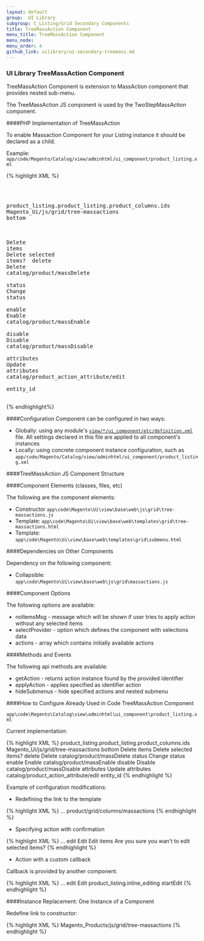 ```yaml
---
layout: default
group:  UI Library
subgroup: C_Listing/Grid Secondary Components
title: TreeMassAction Component
menu_title: TreeMassAction Component
menu_node:
menu_order: 4
github_link: uilibrary/ui-secondary-treemass.md
---
```


<h3 id="treemass">UI Library TreeMassAction Component</h3>

TreeMassAction Component is extension to MassAction component that provides nested sub-menu. 

The TreeMassAction JS component is used by the TwoStepMassAction component.

####PHP Implementation of TreeMassAction

To enable Massaction Component for your Listing instance it should be declared as a child.

Example:
`app/code/Magento/Catalog/view/adminhtml/ui_component/product_listing.xml`

{% highlight XML %}
<listing xmlns:xsi="http://www.w3.org/2001/XMLSchema-instance" xsi:noNamespaceSchemaLocation="../../../../Ui/etc/ui_configuration.xsd">
    <massaction name="listing_massaction">
        <argument name="data" xsi:type="array">
            <item name="config" xsi:type="array">
                <item name="selectProvider" xsi:type="string">product_listing.product_listing.product_columns.ids</item>
                <item name="component" xsi:type="string">Magento_Ui/js/grid/tree-massactions</item>
                <item name="displayArea" xsi:type="string">bottom</item>
                <item name="actions" xsi:type="array">
                    <item name="delete" xsi:type="array">
                        <item name="confirm" xsi:type="array">
                            <item name="title" xsi:type="string" translate="true">Delete items</item>
                            <item name="message" xsi:type="string" translate="true">Delete selected items?</item>
                        </item>
                        <item name="type" xsi:type="string">delete</item>
                        <item name="label" xsi:type="string" translate="true">Delete</item>
                        <item name="url" xsi:type="string">catalog/product/massDelete</item>
                    </item>
                    <item name="status" xsi:type="array">
                        <item name="type" xsi:type="string">status</item>
                        <item name="label" xsi:type="string" translate="true">Change status</item>
                        <item name="actions" xsi:type="array">
                            <item name="0" xsi:type="array">
                                <item name="type" xsi:type="string">enable</item>
                                <item name="label" xsi:type="string" translate="true">Enable</item>
                                <item name="url" xsi:type="string">catalog/product/massEnable</item>
                            </item>
                            <item name="1" xsi:type="array">
                                <item name="type" xsi:type="string">disable</item>
                                <item name="label" xsi:type="string" translate="true">Disable</item>
                                <item name="url" xsi:type="string">catalog/product/massDisable</item>
                            </item>
                        </item>
                    </item>
                    <item name="attributes" xsi:type="array">
                        <item name="type" xsi:type="string">attributes</item>
                        <item name="label" xsi:type="string" translate="true">Update attributes</item>
                        <item name="url" xsi:type="string">catalog/product_action_attribute/edit</item>
                    </item>
                </item>
                <item name="indexField" xsi:type="string">entity_id</item>
            </item>
        </argument>
    </massaction>
</listing>
{% endhighlight%}

####Configuration
Component can be configured in two ways:

* Globally: using any module's <a href="#example">`view/*/ui_component/etc/definition.xml`</a> file. All settings declared in this file are applied to all component's instances
* Locally: using concrete component instance configuration, such as `app/code/Magento/Catalog/view/adminhtml/ui_component/product_listing.xml`

####TreeMassAction JS Component Structure

####Component Elements (classes, files, etc)

The following are the component elements:

* Constructor `app\code\Magento\Ui\view\base\web\js\grid\tree-massactions.js`
* Template: `app\code\Magento\Ui\view\base\web\templates\grid\tree-massactions.html`
* Template: `app\code\Magento\Ui\view\base\web\templates\grid\submenu.html`

####Dependencies on Other Components

Dependency on the following component:

* Collapsible: `app\code\Magento\Ui\view\base\web\js\grid\massactions.js`

####Component Options

The following options are available:

* noItemsMsg - message which will be shown if user tries to apply action without any selected items
* selectProvider - option which defines the component with selections data
* actions - array which contains initially available actions

####Methods and Events

The following api methods are available:

* getAction - returns action instance found by the provided identifier
* applyAction - applies specified as identifier action
* hideSubmenus - hide specified actions and nested submenu

####How to Configure Already Used in Code TreeMassAction Component

`app\code\Magento\Catalog\view\adminhtml\ui_component\product_listing.xml`

Current implementation:

{% highlight XML %}
<massaction name="listing_massaction">
    <argument name="data" xsi:type="array">
        <item name="config" xsi:type="array">
            <item name="selectProvider" xsi:type="string">product_listing.product_listing.product_columns.ids</item>
            <item name="component" xsi:type="string">Magento_Ui/js/grid/tree-massactions</item>
            <item name="displayArea" xsi:type="string">bottom</item>
            <item name="actions" xsi:type="array">
                <item name="delete" xsi:type="array">
                    <item name="confirm" xsi:type="array">
                        <item name="title" xsi:type="string" translate="true">Delete items</item>
                        <item name="message" xsi:type="string" translate="true">Delete selected items?</item>
                    </item>
                    <item name="type" xsi:type="string">delete</item>
                    <item name="label" xsi:type="string" translate="true">Delete</item>
                    <item name="url" xsi:type="string">catalog/product/massDelete</item>
                </item>
                <item name="status" xsi:type="array">
                    <item name="type" xsi:type="string">status</item>
                    <item name="label" xsi:type="string" translate="true">Change status</item>
                    <item name="actions" xsi:type="array">
                        <item name="0" xsi:type="array">
                            <item name="type" xsi:type="string">enable</item>
                            <item name="label" xsi:type="string" translate="true">Enable</item>
                            <item name="url" xsi:type="string">catalog/product/massEnable</item>
                        </item>
                        <item name="1" xsi:type="array">
                            <item name="type" xsi:type="string">disable</item>
                            <item name="label" xsi:type="string" translate="true">Disable</item>
                            <item name="url" xsi:type="string">catalog/product/massDisable</item>
                        </item>
                    </item>
                </item>
                <item name="attributes" xsi:type="array">
                    <item name="type" xsi:type="string">attributes</item>
                    <item name="label" xsi:type="string" translate="true">Update attributes</item>
                    <item name="url" xsi:type="string">catalog/product_action_attribute/edit</item>
                </item>
            </item>
            <item name="indexField" xsi:type="string">entity_id</item>
        </item>
    </argument>
</massaction>
{% endhighlight %}

Example of configuration modifications:

* Redefining the link to the template

{% highlight XML %}
<massaction name="listing_massaction">
    <argument name="data" xsi:type="array">
        ...
        <item name="config" xsi:type="array">
            <item name="template" xsi:type="string">product/grid/columns/massactions</item>
        </item>
    </argument>
</massaction>
{% endhighlight %}

* Specifying action with confirmation

{% highlight XML %}
<massaction name="listing_massaction">
    <argument name="data" xsi:type="array">
        ...
        <item name="config" xsi:type="array">
            <item name="actions" xsi:type="array">
                <item name="0" xsi:type="array">
                    <item name="type" xsi:type="string">edit</item>
                    <item name="label" xsi:type="string" translate="true">Edit</item>
                    <item name="confirm" xsi:type="array">
                        <item name="title" xsi:type="string" translate="true">Edit items</item>
                        <item name="message" xsi:type="string" translate="true">Are you sure you wan't to edit selected items?</item>
                    </item>
                </item>
            </item>
        </item>
    </argument>
</massaction>
{% endhighlight %}

* Action with a custom callback

Callback is provided by another component.

{% highlight XML %}
<massaction name="listing_massaction">
    <argument name="data" xsi:type="array">
        ...
        <item name="config" xsi:type="array">
            <item name="actions" xsi:type="array">
                <item name="0" xsi:type="array">
                    <item name="type" xsi:type="string">edit</item>
                    <item name="label" xsi:type="string" translate="true">Edit</item>
                    <item name="callback" xsi:type="array">
                        <item name="provider" xsi:type="string">product_listing.inline_editing</item>
                        <item name="target" xsi:type="string">startEdit</item>
                    </item>
                </item>
            </item>
        </item>
    </argument>
</massaction>
{% endhighlight %}

####Instance Replacement: One Instance of a Component

Redefine link to constructor:

{% highlight XML %}
<massaction name="listing_massaction">
    <argument name="data" xsi:type="array">
        <item name="config" xsi:type="array">
            <item name="component" xsi:type="string">Magento_Products/js/grid/tree-massactions</item>
        </item>
    </argument>
</massaction>
{% endhighlight %}